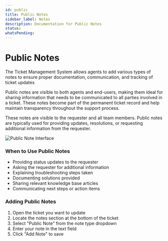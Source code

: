 ```yaml
---
id: public
title: Public Notes
sidebar_label: Notes
description: Documentation for Public Notes
status: 
whatsPending: 
---
```


# Public Notes

The Ticket Management System allows agents to add various types of notes to ensure proper documentation, communication, and tracking of ticket updates

Public notes are visible to both agents and end-users, making them ideal for sharing information that needs to be communicated to all parties involved in a ticket. These notes become part of the permanent ticket record and help maintain transparency throughout the support process.

These notes are visible to the requester and all team members. Public notes are typically used for providing updates, resolutions, or requesting additional information from the requester.

![Public Note Interface](/img/Helpdesk/Public_Note.jpg)

### When to Use Public Notes

- Providing status updates to the requester
- Asking the requester for additional information
- Explaining troubleshooting steps taken
- Documenting solutions provided
- Sharing relevant knowledge base articles
- Communicating next steps or action items

### Adding Public Notes

1. Open the ticket you want to update
2. Locate the notes section at the bottom of the ticket
3. Select "Public Note" from the note type dropdown
4. Enter your note in the text field
5. Click "Add Note" to save


